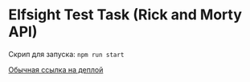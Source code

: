 # Elfsight Test Task (Rick and Morty API)

Скрип для запуска: `npm run start`

 [Обычная ссылка на деплой](https://elfsight-test-task-nine.vercel.app/)
